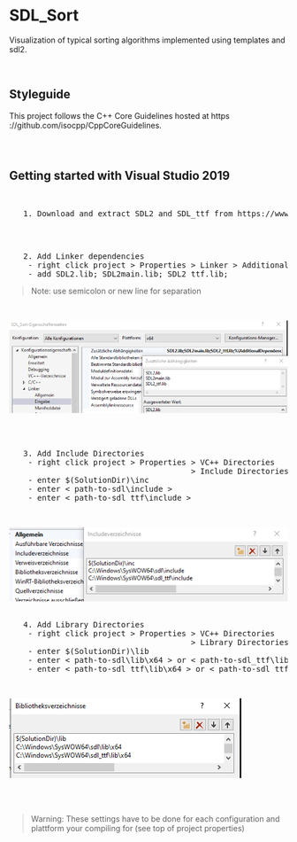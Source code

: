 # SDL_Sort

Visualization of typical sorting algorithms implemented using templates and sdl2.

<br>

## Styleguide

This project follows the C++ Core Guidelines hosted at https ://github.com/isocpp/CppCoreGuidelines.

<br>

#

## Getting started with Visual Studio 2019

<br>

<pre>
   1. Download and extract SDL2 and SDL_ttf from https://www.libsdl.org/projects/SDL_ttf/ and https://www.libsdl.org/download-2.0.php.

</pre>

<br>

<pre>
   2. Add Linker dependencies
    - right click project > Properties > Linker > Additional Dependencies 
    - add SDL2.lib; SDL2main.lib; SDL2_ttf.lib;
</pre>

> Note: use semicolon or new line for separation

<br>

![Alt text](linker.png?raw=true)

<br>
<br>

<pre>
   3. Add Include Directories
    - right click project > Properties > VC++ Directories 
                                       > Include Directories
    - enter $(SolutionDir)\inc
    - enter < path-to-sdl\include >
    - enter < path-to-sdl_ttf\include >
</pre>

<br>

![Alt text](Include.png?raw=true)
<br>
<br>

<pre>
   4. Add Library Directories
    - right click project > Properties > VC++ Directories 
                                       > Library Directories
    - enter $(SolutionDir)\lib
    - enter < path-to-sdl\lib\x64 > or < path-to-sdl_ttf\lib\x86 >
    - enter < path-to-sdl_ttf\lib\x64 > or < path-to-sdl_ttf\lib\x86 >
</pre>

<br>

![Alt text](lib.png?raw=true)

<br>
<br>

> Warning: These settings have to be done for each configuration and plattform your compiling for (see top of project properties)
